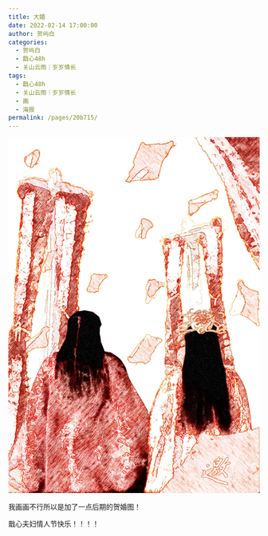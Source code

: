 ```yaml
---
title: 大婚
date: 2022-02-14 17:00:00
author: 贺屿白
categories: 
  - 贺屿白
  - 戬心48h
  - 关山云雨｜岁岁情长
tags: 
  - 戬心48h
  - 关山云雨｜岁岁情长
  - 画
  - 海报
permalink: /pages/20b715/
---
```


![大婚](/img/heyubai/大婚.jpg)

我画画不行所以是加了一点后期的贺婚图！

戬心夫妇情人节快乐！！！！
<!-- more -->
